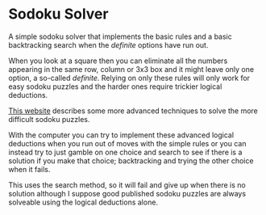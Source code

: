 # Sodoku Solver

A simple sodoku solver that implements the basic rules and a basic backtracking search when the _definite_ options have run out.

When you look at a square then you can eliminate all the numbers appearing in the same row, column or 3x3 box and it might leave only one option, a so-called _definite_. Relying on only these rules will only work for easy sodoku puzzles and the harder ones require trickier logical deductions. 

[This website](https://www.kristanix.com/sudokuepic/sudoku-solving-techniques.php) describes some more advanced techniques to solve the more difficult sodoku puzzles.

With the computer you can try to implement these advanced logical deductions when you run out of moves with the simple rules or you can instead try to just gamble on one choice and search to see if there is a solution if you make that choice; backtracking and trying the other choice when it fails.

This uses the search method, so it will fail and give up when there is no solution although I suppose good published sodoku puzzles are always solveable using the logical deductions alone.

